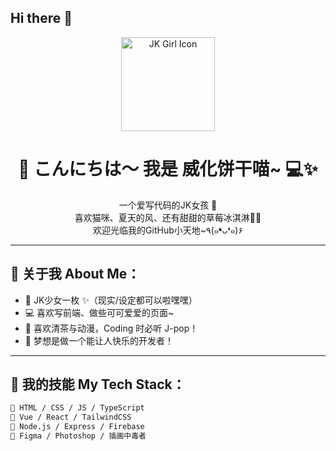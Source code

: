 ## Hi there 👋
<p align="center">
  <img src="https://img.shields.io/badge/IMUT%20Bachelor%20of%20Science%20in%20Electronic%20Engineering" alt="JK Girl Icon" width="150"/>
</p>

<h1 align="center">🌸 こんにちは～ 我是 威化饼干喵~ 💻✨</h1>

<p align="center">
  一个爱写代码的JK女孩 🎀<br>
  喜欢猫咪、夏天的风、还有甜甜的草莓冰淇淋🍓🍦<br>
  欢迎光临我的GitHub小天地~٩(๑❛ᴗ❛๑)۶
</p>

---

## 💖 关于我 About Me：

- 🏫 JK少女一枚 ✨（现实/设定都可以啦嘿嘿）
- 💻 喜欢写前端、做些可可爱爱的页面~
- 🍵 喜欢清茶与动漫，Coding 时必听 J-pop！
- 🌻 梦想是做一个能让人快乐的开发者！

---

## 🧁 我的技能 My Tech Stack：

```bash
💖 HTML / CSS / JS / TypeScript  
💖 Vue / React / TailwindCSS  
💖 Node.js / Express / Firebase  
💖 Figma / Photoshop / 插画中毒者

